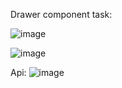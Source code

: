 
Drawer component task:

![image](https://github.com/Taoo111/react-vite-realworld-example-app/assets/100696332/e4c33922-dd3b-45b0-8b2d-6b63cabaf042)

![image](https://github.com/Taoo111/react-vite-realworld-example-app/assets/100696332/9ed08ef1-c9f2-45c8-8af5-4070ec164905)

Api:
![image](https://github.com/Taoo111/react-vite-realworld-example-app/assets/100696332/5090c2b4-8aab-40d1-8be2-87da78eb5d26)
